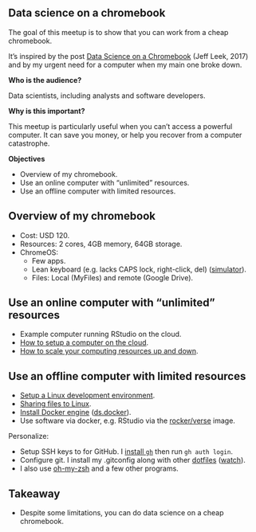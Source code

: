 
## Data science on a chromebook

The goal of this meetup is to show that you can work from a cheap
chromebook.

It’s inspired by the post [Data Science on a
Chromebook](https://simplystatistics.org/posts/2017-08-29-data-science-on-a-chromebook/)
(Jeff Leek, 2017) and by my urgent need for a computer when my main one
broke down.

**Who is the audience?**

Data scientists, including analysts and software developers.

**Why is this important?**

This meetup is particularly useful when you can’t access a powerful
computer. It can save you money, or help you recover from a computer
catastrophe.

**Objectives**

-   Overview of my chromebook.
-   Use an online computer with “unlimited” resources.
-   Use an offline computer with limited resources.

## Overview of my chromebook

-   Cost: USD 120.
-   Resources: 2 cores, 4GB memory, 64GB storage.
-   ChromeOS:
    -   Few apps.
    -   Lean keyboard (e.g. lacks CAPS lock, right-click, del)
        ([simulator](https://partnerdash.google.com/apps/simulator/chromebook#get-to-know-your-keyboard?l=en)).
    -   Files: Local (MyFiles) and remote (Google Drive).

## Use an online computer with “unlimited” resources

-   Example computer running RStudio on the cloud.
-   [How to setup a computer on the
    cloud](https://youtu.be/_pBqBfjTKI4).
-   [How to scale your computing resources up and
    down](https://youtu.be/NF7HPKt55Yk).

## Use an offline computer with limited resources

-   [Setup a Linux development
    environment](https://chromeos.dev/en/linux/setup).
-   [Sharing files to
    Linux](https://chromeos.dev/en/linux/setup#sharing-files-to-linux).
-   [Install Docker engine](https://docs.docker.com/engine/install/)
    ([ds.docker](https://github.com/2degreesInvesting/ds.docker)).
-   Use software via docker, e.g. RStudio via the
    [rocker/verse](https://rocker-project.org/images/versioned/rstudio.html)
    image.

Personalize:

-   Setup SSH keys to for GitHub. I [install
    `gh`](https://github.com/cli/cli/blob/trunk/docs/install_linux.md#debian-ubuntu-linux-raspberry-pi-os-apt)
    then run `gh auth login`.
-   Configure git. I install my .gitconfig along with other
    [dotfiles](https://github.com/maurolepore/dotfiles)
    ([watch](https://youtu.be/BYtt2cXW4qg)).
-   I also use [oh-my-zsh](https://ohmyz.sh/#install) and a few other
    programs.

## Takeaway

-   Despite some limitations, you can do data science on a cheap
    chromebook.
